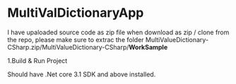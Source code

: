 # MultiValDictionaryApp

I have upaloaded source code as zip file when download as zip / clone from the repo, please make sure to extrac the folder
MultiValueDictionary-CSharp.zip/MultiValueDictionary-CSharp/**WorkSample**

1.Build & Run Project

Should have .Net core 3.1 SDK and above installed.
